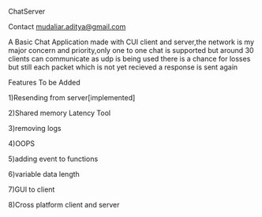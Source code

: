 ChatServer

Contact mudaliar.aditya@gmail.com 


A Basic Chat Application made with CUI client and server,the network is my major concern and priority,only one to one chat is supported
but around 30 clients can communicate as udp is being used there is a chance for losses but still each packet which is not yet recieved a response is sent again

Features To be Added

1)Resending from server[implemented]

2)Shared memory Latency Tool

3)removing logs

4)OOPS

5)adding event to functions

6)variable data length

7)GUI to client

8)Cross platform client and server
